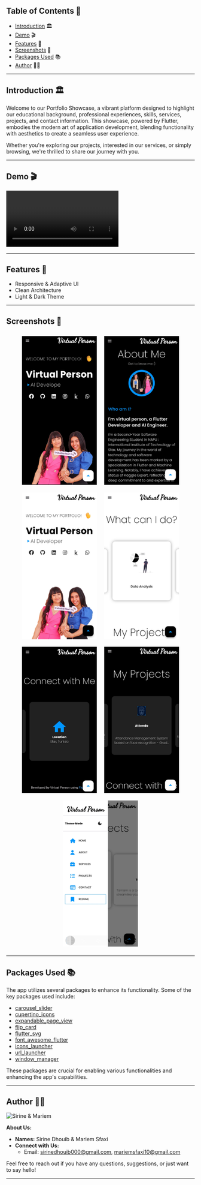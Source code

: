 ## Table of Contents 🌟

- [Introduction](#introduction-) 🏛️
- [Demo](#demo-) 🎬
- [Features](#features-) 🌟
- [Screenshots](#screenshots-) 📸
- [Packages Used](#packages-used-) 📚
- [Author](#author) 👩‍💻

---

<!-- Introduction Section -->

## Introduction 🏛️

Welcome to our Portfolio Showcase, a vibrant platform designed to highlight our educational background, professional experiences, skills, services, projects, and contact information. This showcase, powered by Flutter, embodies the modern art of application development, blending functionality with aesthetics to create a seamless user experience.

Whether you're exploring our projects, interested in our services, or simply browsing, we're thrilled to share our journey with you.

---

<!-- Demo Section -->

## Demo 🎬

![Demo Video](images/demo.mp4)

---

<!-- Features Section -->

## Features 🌟

- Responsive & Adaptive UI
- Clean Architecture
- Light & Dark Theme

---

<!-- Screenshots Section -->
## Screenshots 📸

<div style="display: flex; flex-wrap: wrap; justify-content: center;">
  <img src="images/1.png" style="width: 200px; height: auto; margin: 10px;">
  <img src="images/2.png" style="width: 200px; height: auto; margin: 10px;">
  <img src="images/3.png" style="width: 200px; height: auto; margin: 10px;">
  <img src="images/4.png" style="width: 200px; height: auto; margin: 10px;">
  <img src="images/5.png" style="width: 200px; height: auto; margin: 10px;">
  <img src="images/6.png" style="width: 200px; height: auto; margin: 10px;">
  <img src="images/7.png" style="width: 200px; height: auto; margin: 10px;">
</div>


---

<!-- Packages Used Section -->

## Packages Used 📚

The app utilizes several packages to enhance its functionality. Some of the key packages used include:

- [carousel_slider](https://pub.dev/packages/carousel_slider)
- [cupertino_icons](https://pub.dev/packages/cupertino_icons)
- [expandable_page_view](https://pub.dev/packages/expandable_page_view)
- [flip_card](https://pub.dev/packages/flip_card)
- [flutter_svg](https://pub.dev/packages/flutter_svg)
- [font_awesome_flutter](https://pub.dev/packages/font_awesome_flutter)
- [icons_launcher](https://pub.dev/packages/icons_launcher)
- [url_launcher](https://pub.dev/packages/url_launcher)
- [window_manager](https://pub.dev/packages/window_manager)

These packages are crucial for enabling various functionalities and enhancing the app's capabilities.

---

<!-- Author Section -->

## Author 👩‍💻

<img src="images/author.png" alt="Sirine & Mariem" width="300" height="300">

**About Us:**
- **Names:** Sirine Dhouib & Mariem Sfaxi
- **Connect with Us:**
  - Email: sirinedhouib000@gmail.com, mariemsfaxi10@gmail.com

Feel free to reach out if you have any questions, suggestions, or just want to say hello!

---

<!-- Add a line of colorful separation for style -->

<p align="center">
  <img width="100%" height="2" src="https://via.placeholder.com/800x2/FF69B4/000000/FFFFFF/?text=+-+">
</p>
